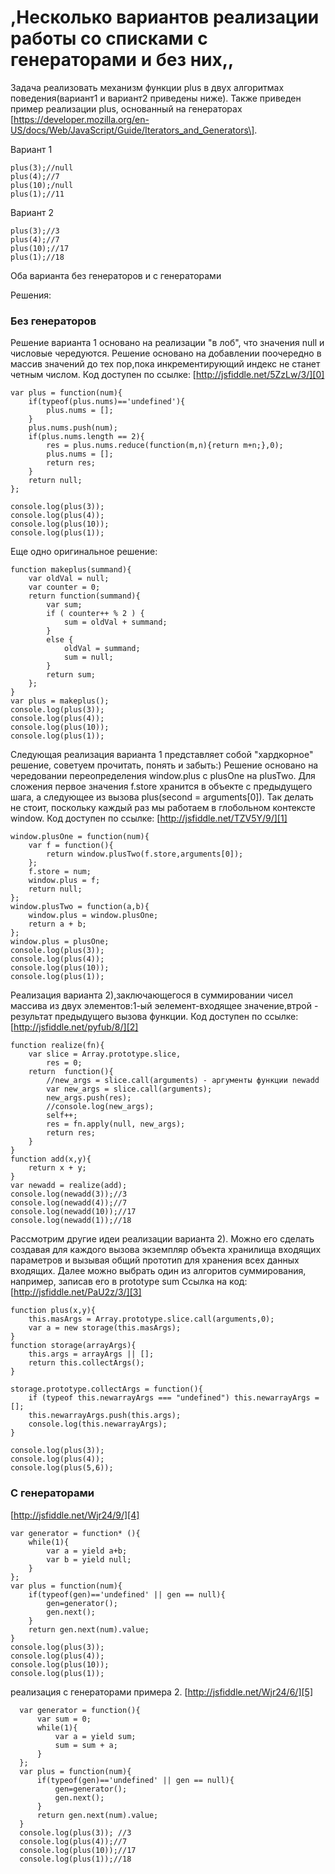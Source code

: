 # ,Несколько вариантов реализации работы со списками с генераторами и без них,,

Задача реализовать механизм функции plus в двух алгоритмах поведения(вариант1 и вариант2 приведены ниже). Также приведен пример реализации plus, основанный на генераторах \[https://developer.mozilla.org/en-US/docs/Web/JavaScript/Guide/Iterators_and_Generators\].

Вариант 1

    plus(3);//null
    plus(4);//7
    plus(10);/null
    plus(1);//11
    

Вариант 2

    plus(3);//3
    plus(4);//7
    plus(10);//17
    plus(1);//18
    

Оба варианта без генераторов и с генераторами

Решения:

### Без генераторов

Решение варианта 1 основано на реализации "в лоб", что значения null и числовые чередуются. Решение основано на добавлении поочередно в массив значений до тех пор,пока инкрементирующий индекс не станет четным числом. 
Код доступен по ссылке: [http://jsfiddle.net/5ZzLw/3/][0]

    var plus = function(num){
        if(typeof(plus.nums)=='undefined'){
            plus.nums = [];
        }
        plus.nums.push(num);
        if(plus.nums.length == 2){
            res = plus.nums.reduce(function(m,n){return m+n;},0);
            plus.nums = [];
            return res;
        }
        return null;
    };
    
    console.log(plus(3));
    console.log(plus(4));
    console.log(plus(10));
    console.log(plus(1));
    

Еще одно оригинальное решение:

    function makeplus(summand){
        var oldVal = null;
        var counter = 0;
        return function(summand){
            var sum;
            if ( counter++ % 2 ) { 
                sum = oldVal + summand;
            } 
            else {
                oldVal = summand;
                sum = null;
            } 
            return sum;
        };
    }
    var plus = makeplus();
    console.log(plus(3));
    console.log(plus(4));
    console.log(plus(10));
    console.log(plus(1));
    

Следующая реализация варианта 1 представляет собой "хардкорное" решение, советуем прочитать, понять и забыть:) Решение основано на чередовании переопределения window.plus c plusOne на plusTwo. Для сложения первое значения f.store хранится в объекте с предыдущего шага, а следующее из вызова plus(second = arguments\[0\]). Так делать не стоит, поскольку каждый раз мы работаем в глобольном контексте window. Код доступен по ссылке:
[http://jsfiddle.net/TZV5Y/9/][1]

    window.plusOne = function(num){
        var f = function(){
            return window.plusTwo(f.store,arguments[0]);
        };
        f.store = num;
        window.plus = f;
        return null;
    };
    window.plusTwo = function(a,b){
        window.plus = window.plusOne;
        return a + b;
    };
    window.plus = plusOne;
    console.log(plus(3));
    console.log(plus(4));
    console.log(plus(10));
    console.log(plus(1));
    

Реализация варианта 2),заключающегося в суммировании чисел массива из двух элементов:1-ый эелемент-входящее значение,втрой - результат предыдущего вызова функции.
Код доступен по ссылке: [http://jsfiddle.net/pyfub/8/][2]

    function realize(fn){
        var slice = Array.prototype.slice,
            res = 0;
        return  function(){
            //new_args = slice.call(arguments) - аргументы функции newadd
            var new_args = slice.call(arguments);
            new_args.push(res);
            //console.log(new_args);
            self++;
            res = fn.apply(null, new_args);
            return res;
        }
    }
    function add(x,y){
        return x + y;
    }
    var newadd = realize(add);
    console.log(newadd(3));//3
    console.log(newadd(4));//7
    console.log(newadd(10));//17
    console.log(newadd(1));//18
    

Рассмотрим другие идеи реализации варианта 2). Можно его сделать создавая для каждого вызова экземпляр объекта хранилища входящих параметров и вызывая общий прототип для хранения всех данных входящих. Далее можно выбрать один из алгоритов суммирования, например, записав его в prototype sum
Ссылка на код: [http://jsfiddle.net/PaU2z/3/][3]

    function plus(x,y){
        this.masArgs = Array.prototype.slice.call(arguments,0);
        var a = new storage(this.masArgs);
    }
    function storage(arrayArgs){
        this.args = arrayArgs || [];
        return this.collectArgs();
    }
    
    storage.prototype.collectArgs = function(){
        if (typeof this.newarrayArgs === "undefined") this.newarrayArgs = [];
        this.newarrayArgs.push(this.args);
        console.log(this.newarrayArgs);
    }
    
    console.log(plus(3));
    console.log(plus(4));
    console.log(plus(5,6));
    

### С генераторами

[http://jsfiddle.net/Wjr24/9/][4]

    var generator = function* (){
        while(1){
            var a = yield a+b;
            var b = yield null;
        }
    };
    var plus = function(num){ 
        if(typeof(gen)=='undefined' || gen == null){
            gen=generator();
            gen.next();
        }
        return gen.next(num).value;
    }
    console.log(plus(3));
    console.log(plus(4));
    console.log(plus(10));
    console.log(plus(1));
    

реализация с генераторами примера 2\.
[http://jsfiddle.net/Wjr24/6/][5]

      var generator = function(){
          var sum = 0;
          while(1){
              var a = yield sum;
              sum = sum + a;
          }
      };
      var plus = function(num){
          if(typeof(gen)=='undefined' || gen == null){
              gen=generator();
              gen.next();
          }
          return gen.next(num).value;
      }
      console.log(plus(3)); //3
      console.log(plus(4));//7
      console.log(plus(10));//17
      console.log(plus(1));//18
    



[0]: http://jsfiddle.net/5ZzLw/3/
[1]: http://jsfiddle.net/TZV5Y/9/
[2]: http://jsfiddle.net/pyfub/8/
[3]: http://jsfiddle.net/PaU2z/3/
[4]: http://jsfiddle.net/Wjr24/9/
[5]: http://jsfiddle.net/Wjr24/6/